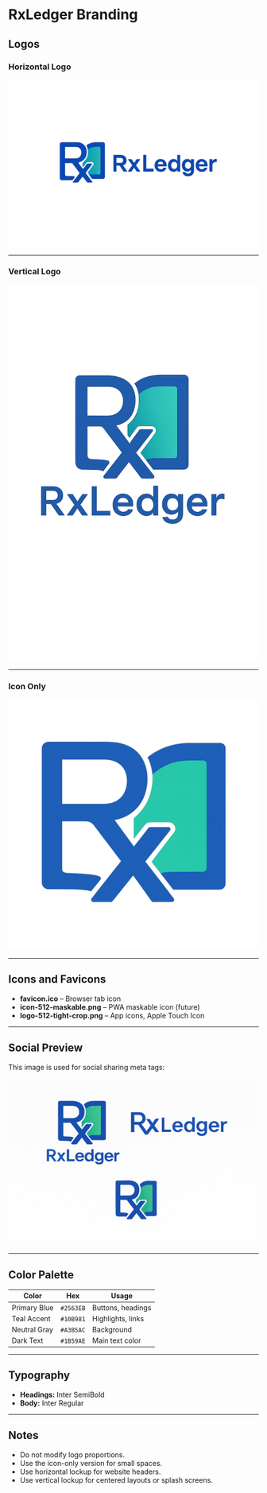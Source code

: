 # RxLedger Branding

## Logos

### Horizontal Logo

![Horizontal Logo](../src/assets/branding/logo-horizontal.png)

---

### Vertical Logo

![Vertical Logo](../src/assets/branding/logo-vertical.png)

---

### Icon Only

![Icon](../src/assets/branding/logo-512-tight-crop.png)

---

## Icons and Favicons

- **favicon.ico** – Browser tab icon
- **icon-512-maskable.png** – PWA maskable icon (future)
- **logo-512-tight-crop.png** – App icons, Apple Touch Icon

---

## Social Preview

This image is used for social sharing meta tags:

![Social Preview](../src/assets/branding/social-preview.png)

---

## Color Palette

| Color        | Hex       | Usage             |
| ------------ | --------- | ----------------- |
| Primary Blue | `#2563EB` | Buttons, headings |
| Teal Accent  | `#10B981` | Highlights, links |
| Neutral Gray | `#A3B5AC` | Background        |
| Dark Text    | `#1B59AE` | Main text color   |

---

## Typography

- **Headings:** Inter SemiBold
- **Body:** Inter Regular

---

## Notes

- Do not modify logo proportions.
- Use the icon-only version for small spaces.
- Use horizontal lockup for website headers.
- Use vertical lockup for centered layouts or splash screens.
